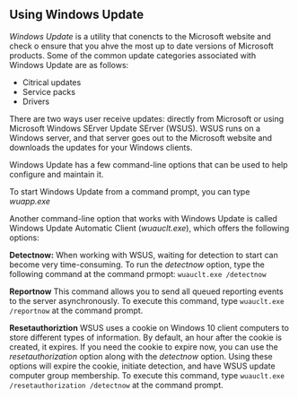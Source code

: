 ## Using Windows Update

_Windows Update_ is a utility that conencts to the Microsoft website and check o
ensure that you ahve the most up to date versions of Microsoft products. Some of
the common update categories associated with Windows Update are as follows:

+ Citrical updates
+ Service packs
+ Drivers

There are two ways user receive updates: directly from Microsoft or using
Microsoft Windows SErver Update SErver (WSUS). WSUS runs on a Windows server,
and that server goes out to the Microsoft website and downloads the updates for
your Windows clients.

Windows Update has a few command-line options that can be used to help configure
and maintain it.

To start Windows Update from a command prompt, you can type _wuapp.exe_

Another command-line option that works with Windows Update is called Windows
Update Automatic Client (_wuauclt.exe_), which offers the following options:

__Detectnow:__ When working with WSUS, waiting for detection to start can become
very time-consuming. To run the _detectnow_ option, type the following command
at the command prmopt: `wuauclt.exe /detectnow`

__Reportnow__ This command allows you to send all queued reporting events to the
server asynchronously. To execute this command, type `wuauclt.exe /reportnow`
at the command prompt.

__Resetauthoriztion__ WSUS uses a cookie on Windows 10 client computers to store
different types of information. By default, an hour after the cookie is created,
it expires. If you need the cookie to expire now, you can use the
_resetauthorization_ option along with the _detectnow_ option. Using these
options will expire the cookie, initiate detection, and have WSUS update
computer group membership. To execute this command, type `wuauclt.exe
/resetauthorization /detectnow` at the command prompt.
